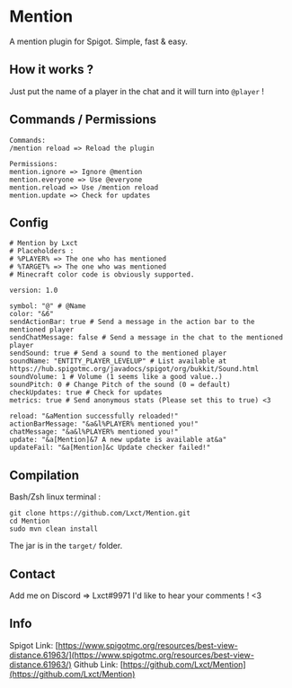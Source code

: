 # Mention
A mention plugin for Spigot. Simple, fast & easy.

## How it works ?
Just put the name of a player in the chat and it will turn into `@player` !

## Commands / Permissions
```
Commands: 
/mention reload => Reload the plugin

Permissions:
mention.ignore => Ignore @mention
mention.everyone => Use @everyone
mention.reload => Use /mention reload
mention.update => Check for updates
```

## Config
```
# Mention by Lxct
# Placeholders :
# %PLAYER% => The one who has mentioned
# %TARGET% => The one who was mentioned
# Minecraft color code is obviously supported.

version: 1.0

symbol: "@" # @Name
color: "&6"
sendActionBar: true # Send a message in the action bar to the mentioned player
sendChatMessage: false # Send a message in the chat to the mentioned player
sendSound: true # Send a sound to the mentioned player
soundName: "ENTITY_PLAYER_LEVELUP" # List available at https://hub.spigotmc.org/javadocs/spigot/org/bukkit/Sound.html
soundVolume: 1 # Volume (1 seems like a good value..)
soundPitch: 0 # Change Pitch of the sound (0 = default)
checkUpdates: true # Check for updates
metrics: true # Send anonymous stats (Please set this to true) <3

reload: "&aMention successfully reloaded!"
actionBarMessage: "&a&l%PLAYER% mentioned you!"
chatMessage: "&a&l%PLAYER% mentioned you!"
update: "&a[Mention]&7 A new update is available at&a"
updateFail: "&a[Mention]&c Update checker failed!"
```

## Compilation
Bash/Zsh linux terminal :

```
git clone https://github.com/Lxct/Mention.git
cd Mention
sudo mvn clean install
```
The jar is in the `target/` folder.

## Contact
Add me on Discord => Lxct#9971
I'd like to hear your comments ! <3


## Info
Spigot Link: [https://www.spigotmc.org/resources/best-view-distance.61963/](https://www.spigotmc.org/resources/best-view-distance.61963/)
Github Link: [https://github.com/Lxct/Mention](https://github.com/Lxct/Mention)